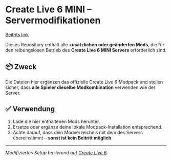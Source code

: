 # Create Live 6 MINI – Servermodifikationen
[Beitrits link](https://docs.google.com/forms/d/e/1FAIpQLSdvN4HxVZ1-8ssSSRdusYjK6ZkD86xiI4xEtm4XIucYfBWjcw/viewform)

Dieses Repository enthält alle **zusätzlichen oder geänderten Mods**, die für den reibungslosen Betrieb des **Create Live 6 MINI Servers** erforderlich sind.

## 📦 Zweck

Die Dateien hier ergänzen das offizielle Create Live 6 Modpack und stellen sicher, dass **alle Spieler dieselbe Modkombination** verwenden wie der Server.

## ✅ Verwendung

1. Lade die hier enthaltenen Mods herunter.
2. Ersetze oder ergänze deine lokale Modpack-Installation entsprechend.
3. Achte darauf, dass dein Modverzeichnis mit dem des Servers übereinstimmt – **sonst ist kein Beitritt möglich**.

---

*Modifiziertes Setup basierend auf [Create Live 6](https://www.curseforge.com/minecraft/modpacks/create-live-6).*
